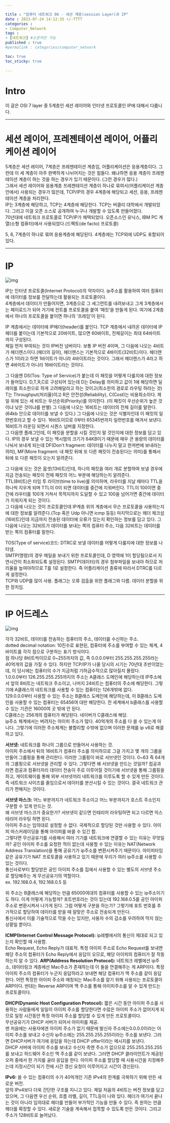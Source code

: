```yaml
---

title : "컴퓨터 네트워크 06 - 세션 계층(session Layer)과 IP"
date : 2023-07-24 14:12:35 +/-TTTT
categories : 
- Computer_Network
tags : 
- [네트워크] #소문자만 가능
published : true
#permalink : categories/computer_network

toc: true
toc_sticky: true
 
---
```

# Intro   

이 글은 OSI 7 layer 중 5계층인 세션 레이어와 인터넷 프로토콜인 IP에 대해서 다룹니다.

-----

# 세션 레이어, 프레젠테이션 레이어, 어플리케이션 레이어     

5계층은 세션 레이어, 7계층은 프레젠테이션 계층임, 어플리케이션은 응용계층이다. 그런데 이 세 계층이 아주 완벽하게 나뉘어지는 것은 힘들다. 왜냐하면 응용 계층이 프레젠테이션 계층이 하는 것을 하는 경우가 있기 때문이다. (그런 경우가 많다.)    
그래서 세션 레이어와 응용계층 프레젠테이션 계층이 하나로 묶여서(어플리케이션 계층 안에서) 사용되는 경우가 많은데, TCP/IP의 경우 4계층에 해당되고 세션, 응용, 프레젠테이션 계층을 처리한다.   
IP는 3계층에 해당하고, TCP는 4계층에 해당한다. TCP는 버클리 대학에서 개발되었다. 그리고 이걸 오픈 소스로 공개하여 누구나 개발할 수 있도록 만들어졌다.    
70년대에 네트워크 프로토콜로 TCP/IP가 채택되었다. 오픈소스인 유닉스, IBM PC 계열(소형 컴퓨터)에서 사용되었다.(드펙토(de facto) 프로토콜)    

5, 6, 7계층이 하나로 묶여 응용계층에 해당된다. 4계층에는 TCP외에 UDP도 포함되어 있다.      

------

# IP    

![img](https://img1.daumcdn.net/thumb/R1280x0/?scode=mtistory2&fname=https%3A%2F%2Ft1.daumcdn.net%2Fcfile%2Ftistory%2F2405164258FDB98020)

IP는 인터넷 프로토콜(Internet Protocol)의 약자이다. ip주소를 활용하여 여러 컴퓨터에 데이터를 정보를 전달하는데 활용되는 프로토콜이다.     
4계층에서 데이터가 만들어지면, 3계층으로 그 세그먼트를 내려보내고 그게 3계층에서는 페이로드가 되어 거기에 컨트롤 프로토콜을 붙여 ‘패킷’을 만들게 된다. 여기에 2계층에서 하나의 프로토콜을 붙이면 하나의 ‘프레임’이 된다.    

IP 계층에서는 데이터에 IP헤더(header)를 붙인다. TCP 계층에서 내려온 데이터에 IP헤더를 붙이는데 기본적으로 20바이트, 많으면 60바이트, 전체길이는 최대 64바이트까지 구성된다.   
제일 먼저 부여되는 것이 IP버전 넘버이다. 보통 IP 버전 4이며, 그 다음에 나오는 4비트가 헤더렌스이다.(헤더의 길이), 헤더렌스는 기본적으로 4바이트(32비트)이다. 헤더렌스가 1이라고 하면 1바이트가 아니라 4바이트라는 것이다. 그래서 헤더렌스가 4라고 하면 4바이트가 아니라 16바이트라는 것이다. 

그 다음엔 DS(Tos: Type of Service)가 붙는데 이 패킷을 어떻게 다룰지에 대한 정보가 들어있다. D,T,R,C로 구성되어 있는데 D는 Delay를 의미하고 값이 1에 해당하면 딜레이를 최소한으로 하게 고려해달라고 하는 것이고(최소한의 경로로 라우팅 하라는 것) T는 Throughput(처리율)이고 R은 안전성(Reliability), C(Cost)는 비용최소이다. 제일 위에 있는 세 비트는 우선순위(Priority)를 의미한다. (이 패킷이 우선순위가 높은 것이냐 낮은 것이냐를 판별) 
그 다음에 나오는 16비트는 데이터의 전체 길이를 말한다.(64kb 안으로 데이터를 보낼 수 있다.) 
그 다음에 나오는 것은 식별자인데 이 패킷의 일련번호라고 할 수 있다. 16비트이므로 0부터 65345번까지 일련번호를 매겨서 보낸다. 16비트가 라운딩 되면서 시퀀스 넘버를 지정한다.    
그 다음엔 플래그인데, 이 패킷을 분할을 시킬 것인지 말 것인지에 대한 정보를 담고 있다. IP의 경우 보낼 수 있는 맥시멈의 크기가 64KB이기 때문에 매우 큰 용량의 데이터를 나눠서 보내게 되는데 DF(Don't fragment: 데이터를 나누지 말고 한꺼번에 보내라는 의미), MF(More fragment: 내 패킷 뒤에 또 다른 패킷이 전송된다는 의미)를 통해서 뒤에 또 다른 패킷이 오는지 알려준다.   

그 다음에 오는 것은 옵셋(13비트)인데, 하나의 패킷을 여러 개로 분할하여 보낼 경우에 지금 전송되는 패킷이 전체 패킷의 어느 부분에 해당하는지 알려준다.    
TTL(8비트)은 타임 투 라이브(time to live)를 의미하며, 라우터를 지날 때마다 TTL을 하나씩 지우게 되며 TTL이 0이 되면 데이터를 중간에 지워버린다. TTL이 100이면 중간에 라우터를 100개 거쳐서 목적지까지 도달할 수 있고 100을 넘어가면 중간에 데이터가 지워지게 되는 것이다.    
그 다음에 나오는 것이 프로토콜인데 IP계층 위의 계층에서 무슨 프로토콜을 사용하는지에 대한 정보를 알려준다.(Tcp 혹은 Udp 아니면 icmp 등등) 마지막으로는 헤더 체크섬(16비트)인데 지금까지 전송된 데이터에 오류가 있는지 확인하는 정보를 담고 있다. 그 다음에 나오는 32비트가 데이터를 보내는 쪽의 컴퓨터 주소, 다음 32비트는 데이터를 받는 쪽의 컴퓨터를 말한다.    

TOS(Type of service)코드: DTRC로 보낼 데이터를 어떻게 다룰지에 대한 정보를 나타냄.       
SMTP(명령)의 경우 메일을 보내기 위한 프로토콜인데, D 영역에 1이 할당됨으로서 지연시간이 최소화되도록 설정된다. SMTP(데이터)의 경우 첨부파일을 보내야 하므로 처리율을 높여야하므로 T를 1로 설정한다. 즉 어플리케이션 종류에 따라서 DTRC를 다르게 설정한다.     
TCP와 UDP를 많이 사용. 
플래그는 오류 검출을 위한 플래그와 다름. 데이터 분할을 위한 장치임.

--------------

# IP 어드레스      

![img](https://www.ipxo.com/app/uploads/2021/09/IPv4-anatomy.png)

각각 32비트, 데이터를 전송하는 컴퓨터의 주소, 데이터를 수신하는 주소.   
dotted decimal notation: 10진수로 표현된, 컴퓨터에 주소를 부여할 수 있는 체계, 4바이트를 각각 점으로 구분하는 표기 방식이다.    
점 하나당 8비트씩이므로 0~255까지의 값, 즉 0.0.0.0부터 255.255.255.255라는 40억개의 값을 가질 수 있다. 하지만 TCP/IP가 나올 당시의 시기는 70년대 초반이었는데, 이 당시에는 컴퓨터의 수가 지금처럼 기하급수적으로 많아질지 몰랐다.    
1.0.0.0부터 126.255.255.255까지의 주소는 A클래스 도메인에 해당하는데 IP주소에서 앞의 8비트는 네트워크 주소이고, 나머지 24비트는 컴퓨터의 주소에 해당한다. 그렇기에 A클래스의 네트워크를 사용할 수 있는 컴퓨터는 126개밖에 없다.    
129.0.0.0부터 사용할 수 있는 주소는 B클래스 도메인에 해당하는데, 이 B클래스 도메인을 사용할 수 있는 컴퓨터는 65456여 대만 해당한다. 전 세계에서 b클래스를 사용할 수 있는 기관은 16000여 곳 밖에 안 된다.   
C클래스는 256개의 컴퓨터가 해당된다. 네이버가 C클래스에 해당.   
ip주소 체계에서는 버려지는 아이피 주소가 많다. 40억개의 주소를 다 쓸 수 있는게 아니다. 그렇기에 이러한 주소체계는 불합리할 수밖에 없으며 이러한 문제를 ip v6로 해결하고 있다.   

**서브넷:** 네트워크를 하나의 그룹으로 만들어서 사용하는 것.   
아이피 주소에서 뒤의 16비트가 컴퓨터 주소를 의미하므로 그걸 가지고 몇 개의 그룹을 만들어 그룹핑을 통해 관리한다. 이러한 그룹핑이 바로 서브넷인 것이다. 0~63 즉 64개의 그룹핑으로 서브넷을 관리할 수 있다. 그렇다면 왜 서브넷을 만드는 것일까? 컴공과라면 컴공과 컴퓨터끼리 데이터 전송이 주로 이루어질 것이기에 서브넷을 통해 그룹핑을 하고, 게이트웨이를 통해 외부 서브넷끼리 네트워크를 이루도록 할 수 있게 만든 것이다. 즉 네트워크 사이즈를 줄임으로서 데이터를 분산시킬 수 있는 것이다. 결국 네트워크 관리가 편해지는 것이다.    

**서브넷 마스크:** 어느 부분까지가 네트워크 주소이고 어느 부분까지가 호스트 주소인지 구분할 수 있게 만드는 것.    
왜 서브넷 마스크가 중요한가? 서브넷이 같으면 인테리어 라우팅하면 되고 다르면 익스테리어 라우팅 하면 된다.    
아이피 주소는 임의대로 설정할 수 없다. 국제적으로 할당된 것만 사용할 수 있다. 아이피 마스커레이딩을 통해 아이피를 바꿀 수 있긴 함.    
그렇다면 무선공유기를 사용해서 여러 기기를 네트워크에 연결할 수 있는 이유는 무엇일까? 공인 아이피 주소를 요청한 적이 없는데 사용할 수 있는 이유는 NAT(Network Address Translation)을 통해 공유기가 ip주소를 변환시켜주기 때문이다. 아이피타임 같은 공유기가 NAT 프로토콜을 사용하고 있기 때문에 우리가 여러 ip주소를 사용할 수 있는 것이다.    
통신사로부터 할당받은 공인 아이피 주소를 집에서 사용할 수 있는 별도의 서브넷 주소로 할당해주는 게 무선공유기의 역할이다.     
ex. 192.168.0.4, 192.168.0.5 등     

위 주소는 B클래스에 해당하는 만큼 65000여대의 컴퓨터를 사용할 수 있는 ip주소이기도 하다. 이게 어떻게 가능할까? 포트번호라는 것이 있는데 192.168.0.5를 공인 아이피 주소로 변환시켜서 나가게 된다. 그럼 어떻게 구분을 하는가? 그렇기에 포트 번호를 추가적으로 할당하여 데이터를 받을 때 알맞은 주소로 전송되게 만든다.    
통신사에서 이를 기술적으로 막을 수는 있지만, 사용자 수의 감소를 우려하여 막지 않는 상황일 뿐이다.   

**ICMP(Internet Control Message Protocol):** ip레벨에서의 통신이 제대로 되고 있는지 확인할 때 사용함.   
Echo Request, Echo Reply가 대표적. 특정 아이피 주소로 Echo Request를 보내면 해당 주소의 컴퓨터가 Echo Reply에서 응답이 오므로, 해당 아이피의 컴퓨터가 잘 작동하는지 알 수 있다.
**ARP(Address Resolution Protocol):** 네트워크 레벨에선 ip주소, 데이터링크 계층에선 Mac주소가 존재하는데 이 둘을 연결해주는 게 ARP이다. 특정 아이피 주소의 컴퓨터가 누군지 응답하라고 보내면 해당 컴퓨터가 맥 주소를 같이 응답한다. 어떤 특정한 아이피 주소와 매칭되는 Mac주소를 알기 위해 사용되는 프로토콜이 ARP이다. 반대는 Reverse ARP이며 맥 주소를 통해 아이피주소를 알 수 있게 만드는 프로토콜이다.   

**DHCP(Dynamic Host Configuration Protocol):** 짧은 시간 동안 아이피 주소를 사용하는 사람들에게 일일이 아이피 주소를 할당한다면 수많은 아이피 주소가 없어지게 되므로 일정 시간동안 특정 아이피 주소를 할당할 수 있게 만든 프로토콜이다.    
무선공유기가 DHCP 서버가 되어서 아이피를 제공.    
맨 처음에는 사용자에겐 아이피 주소가 없기 때문에 발신자 주소에는0.0.0.0이라는 아이피 주소를 보내고 수신자 ip주소에는 255.255.255.255이라는 주소를 보낸다. 그러면 DHCP서버가 여기에 응답을 하는데 DHCP offer이라는 메시지를 보낸다.     
DHCP 서버에 아이피 주소를 보내고 수신자 측엔 주소가 없으므로 255.255.255.255를 보내고 하드웨어 주소인 맥 주소를 같이 보낸다. 그러면 DHCP 클라이언트가 제공된 오퍼 중에서 한 가지를 골라 응답을 한다. 아이피 주소를 할당할 때 사용시간을 지정해주는데 지정시간이 되기 전에 시간 갱신 요청이 이루어지고 시간이 갱신된다.    


**IPv6:** 쓸 수 있는 컴퓨터의 수가 40억개인 기존 IPv4의 한계를 극복하기 위해 만든 새로운 버전.     
앞의 IPv4보다 더욱 간단한 구조를 지니고 있다. 제일 처음의 4비트는 버전 정보를 담고 있으며, 그 다음엔 우선 순위, 흐름 라벨, 길이, TTL등이 나와 있다. 
헤더가 여기서 끝나는 것이 아니라 임의대로 헤더를 만들어 부가적인 기능을 만들 수 있다. 즉 원하는 만큼 헤더를 확장할 수 있다. 새로운 기술을 계속해서 접목할 수 있도록 만든 것이다. 그리고 주소가 128비트로 늘어났다.   